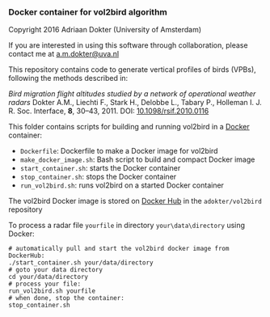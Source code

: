 ### Docker container for vol2bird algorithm
Copyright 2016 Adriaan Dokter (University of Amsterdam)

If you are interested in using this software through collaboration, please contact me at a.m.dokter@uva.nl

This repository contains code to generate vertical profiles of birds (VPBs), following the methods described in:

*Bird migration flight altitudes studied by a network of operational weather radars*
Dokter A.M., Liechti F., Stark H., Delobbe L., Tabary P., Holleman I.
J. R. Soc. Interface, **8**, 30–43, 2011.
DOI: [10.1098/rsif.2010.0116](https://doi.org/10.1098/rsif.2010.0116)

This folder contains scripts for building and running vol2bird in a [Docker](https://www.docker.com/) container:
* `Dockerfile`: Dockerfile to make a Docker image for vol2bird
* `make_docker_image.sh`: Bash script to build and compact Docker image
* `start_container.sh`: starts the Docker container
* `stop_container.sh`: stops the Docker container
* `run_vol2bird.sh`: runs vol2bird on a started Docker container

The vol2bird Docker image is stored on [Docker Hub](https://hub.docker.com/) in the `adokter/vol2bird` repository

To process a radar file `yourfile` in directory `your\data\directory` using Docker:
```
# automatically pull and start the vol2bird docker image from DockerHub:
./start_container.sh your/data/directory
# goto your data directory
cd your/data/directory
# process your file:
run_vol2bird.sh yourfile
# when done, stop the container:
stop_container.sh
```
